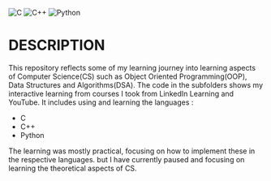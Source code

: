 ![C](https://img.shields.io/badge/c-%2300599C.svg?style=for-the-badge&logo=c&logoColor=white) ![C++](https://img.shields.io/badge/c++-%2300599C.svg?style=for-the-badge&logo=c%2B%2B&logoColor=white) ![Python](https://img.shields.io/badge/python-3670A0?style=for-the-badge&logo=python&logoColor=ffdd54)

# DESCRIPTION
This repository reflects some of my learning journey into learning aspects of Computer Science(CS) such as Object Oriented Programming(OOP), Data Structures and Algorithms(DSA).
The code in the subfolders shows my interactive learning from courses I took from LinkedIn Learning and YouTube.
It includes using and learning the languages :
- C
- C++
- Python

The learning was mostly practical, focusing on how to implement these in the respective languages. but I have currently paused and focusing on learning the theoretical aspects of CS.
